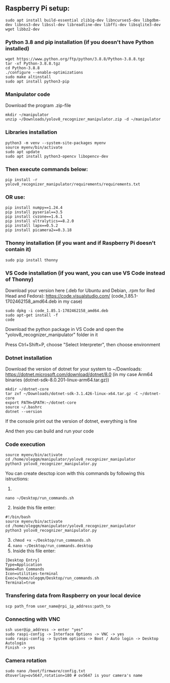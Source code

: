 ## Raspberry Pi setup:

```
sudo apt install build-essential zlib1g-dev libncurses5-dev libgdbm-dev libnss3-dev libssl-dev libreadline-dev libffi-dev libsqlite3-dev wget libbz2-dev
```

### Python 3.8 and pip installation (if you doesn't have Python installed)

```
wget https://www.python.org/ftp/python/3.8.8/Python-3.8.8.tgz
tar -xf Python-3.8.8.tgz
cd Python-3.8.8
./configure --enable-optimizations
sudo make altinstall
sudo apt install python3-pip
```

### Manipulator code

Download the program .zip-file

```
mkdir ~/manipulator
unzip ~/Downloads/yolov8_recognizer_manipulator.zip -d ~/manipulator
```

### Libraries installation

```
python3 -m venv --system-site-packages myenv
source myenv/bin/activate
sudo apt update
sudo apt install python3-opencv libopencv-dev
```

### Then execute commands below:
```
pip install -r yolov8_recognizer_manipulator/requirements/requirements.txt
```

### OR use:

```
pip install numpy==1.24.4
pip install pyserial==3.5
pip install cvzone==1.6.1
pip install ultralytics==8.2.0
pip install lapx==0.5.2
pip install picamera2==0.3.18
```

### Thonny installation (if you want and if Raspberry Pi doesn't contain it)

```
sudo pip install thonny
```

### VS Code installation (if you want, you can use VS Code instead of Thonny)

Download your version here (.deb for Ubuntu and Debian, .rpm for Red Head and Fedora):
https://code.visualstudio.com/ (code_1.85.1-1702462158_amd64.deb in my case)

```
sudo dpkg -i code_1.85.1-1702462158_amd64.deb
sudo apt-get install -f
code
```

Download the python package in VS Code and open the "yolov8_recognizer_manipulator" folder in it

Press Ctrl+Shift+P, choose "Select Interpreter", then choose environment

### Dotnet installation

Download the version of dotnet for your system to ~/Downloads: https://dotnet.microsoft.com/download/dotnet/8.0
(in my case Arm64 binaries (dotnet-sdk-8.0.201-linux-arm64.tar.gz))

```
mkdir ~/dotnet-core
tar zxf ~/Downloads/dotnet-sdk-3.1.426-linux-x64.tar.gz -C ~/dotnet-core
export PATH=$PATH:~/dotnet-core
source ~/.bashrc
dotnet --version
```

If the console print out the version of dotnet, everything is fine

And then you can build and run your code

### Code execution

```
source myenv/bin/activate
cd /home/olegqm/manipulator/yolov8_recognizer_manipulator
python3 yolov8_recognizer_manipulator.py
```

You can create desctop icon with this commands by following this istructions:

1)
```
nano ~/Desktop/run_commands.sh
```
2) Inside this file enter:

```
#!/bin/bash
source myenv/bin/activate
cd /home/olegqm/manipulator/yolov8_recognizer_manipulator
python3 yolov8_recognizer_manipulator.py
```

3) ```chmod +x ~/Desktop/run_commands.sh```
4) ```nano ~/Desktop/run_commands.desktop```
5) Inside this file enter:

```
[Desktop Entry]
Type=Application
Name=Run Commands
Icon=utilities-terminal
Exec=/home/olegqm/Desktop/run_commands.sh
Terminal=true
```

### Transfering data from Raspberry on your local device

```
scp path_from user_name@rpi_ip_address:path_to
```

### Connecting with VNC

```
ssh user@ip_address -> enter "yes"
sudo raspi-config -> Interface Options -> VNC -> yes
sudo raspi-config -> System options -> Boot / Auto login -> Desktop Autologin
Finish -> yes
```

### Camera rotation

```
sudo nano /boot/firmware/config.txt
dtoverlay=ov5647,rotation=180 # ov5647 is your camera's name
```
